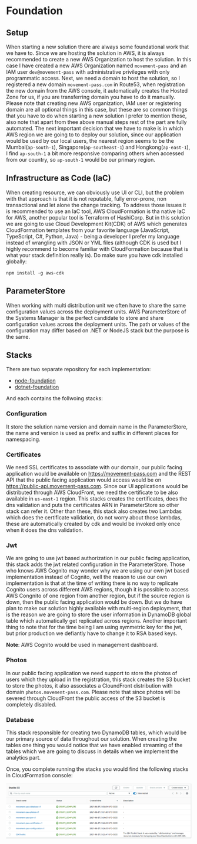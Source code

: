 # Foundation

## Setup

When starting a new solution there are always some foundational work that we have to. Since we are hosting the solution in AWS, it is always recommended to create a new AWS Organization to host the solution. In this case I have created a new AWS Organization named `movement-pass` and an IAM user `dev@movement-pass` with administrative privileges with only programmatic access. Next, we need a domain to host the solution, so I registered a new domain `movement-pass.com` in Route53, when registration the new domain from the AWS console, it automatically creates the Hosted Zone for us, if you are transferring domain you have to do it manually. Please note that creating new AWS organization, IAM user or registering domain are all optional things in this case, but these are so common things that you have to do when starting a new solution I prefer to mention those, also note that apart from thee above manual steps rest of the part are fully automated. The next important decision that we have to make is in which AWS region we are going to to deploy our solution, since our application would be used by our local users, the nearest region seems to be the Mumbai(`ap-south-1`), Singapore(`ap-southeast-1`) and Hongkong(`ap-east-1`), I find `ap-south-1` a bit more responsive comparing others when accessed from our country, so `ap-south-1` would be our primary region.

## Infrastructure as Code (IaC)

When creating resource, we can obviously use UI or CLI, but the problem with that approach is that it is not reputable, fully error-prone, non transactional and let alone the change tracking. To address those issues it is recommended to use an IaC tool, AWS CloudFormation is tha native IaC for AWS, another popular tool is Terraform of HashiCorp. But in this solution we are going to use Cloud Development Kit(CDK) of AWS which generates CloudFormation templates from your favorite language (JavaScript, TypeScript, C#, Python, Java) - being a developer I prefer my language instead of wrangling with JSON or YML files (although CDK is used but I highly recommend to become familiar with CloudFormation because that is what your stack definition really is). Do make sure you have cdk installed globally:

```shell
npm install -g aws-cdk
```

## ParameterStore

When working with multi distribution unit we often have to share the same configuration values across the deployment units. AWS ParameterStore of the Systems Manager is the perfect candidate to store and share configuration values across the deployment units. The path or values of the configuration may differ based on .NET or NodeJS stack but the purpose is the same.

## Stacks

There are two separate repository for each implementation:

* [node-foundation](https://github.com/movement-pass/node-foundation)
* [dotnet-foundation](https://github.com/movement-pass/dotnet-foundation)

And each contains the follwoing stacks:

### Configuration

It store the solution name version and domain name in the ParameterStore, the name and version is used as prefix and suffix in different places for namespacing.

### Certificates

We need SSL certificates to associate with our domain, our public facing application would be available on <https://movement-pass.com> and the REST API that the public facing application would access would be on <https://public-api.movement-pass.com>. Since our UI applications would be distributed through AWS CloudFront, we need the certificate to be also available in `us-east-1` region. This stacks creates the certificates, does the dns validation and puts the certificates ARN in ParameterStore so other stack can refer it. Other than these, this stack also creates two Lambdas which does the certificate validation, do not worry about those lambdas, these are automatically created by cdk and would be invoked only once when it does the dns validation.

### Jwt

We are going to use jwt based authorization in our public facing application, this stack adds the jwt related configuration in the ParameterStore. Those who knows AWS Cognito may wonder why we are using our own jwt based implementation instead of Cognito, well the reason to use our own implementation is that at the time of writing there is no way to replicate Cognito users across different AWS regions, though it is possible to access AWS Congnito of one region from another region, but if the source region is down, then the public facing application would be down. But we do have plan to make our solution highly available with multi-region deployment, that is the reason we are going to store the user information in DynamoDB global table which automatically get replicated across regions. Another important thing to note that for the time being I am using symmetric key for the jwt, but prior production we defiantly have to change it to RSA based keys.

**Note**: AWS Cognito would be used in management dashboard.

### Photos

In our public facing application we need support to store the photos of users which they upload in the registration, this stack creates the S3 bucket to store the photos, it also associates a CloundFront distribution with domain `photos.movement-pass.com`. Please note that since photos will be severed through CloudFront the public access of the S3 bucket is completely disabled.

### Database

This stack responsible for creating two DynamoDB tables, which would be our primary source of data throughout our solution. When creating the tables one thing you would notice that we have enabled streaming of the tables which we are going to discuss in details when we implement the analytics part.

Once, you complete running the stacks you would find the following stacks in CloudFormation console:

![Stacks](media/cfn-foundation.png)